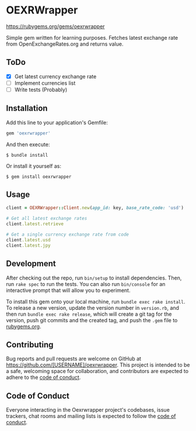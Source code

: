 # OEXRWrapper
https://rubygems.org/gems/oexrwrapper

Simple gem written for learning purposes. Fetches latest exchange rate from OpenExchangeRates.org and returns value.  

## ToDo
- [X] Get latest currency exchange rate
- [ ] Implement currencies list
- [ ] Write tests (Probably)

## Installation

Add this line to your application's Gemfile:

```ruby
gem 'oexrwrapper'
```

And then execute:

    $ bundle install

Or install it yourself as:

    $ gem install oexrwrapper

## Usage

```ruby
client = OEXRWrapper::Client.new(app_id: key, base_rate_code: 'usd')

# Get all latest exchange rates
client.latest.retrieve

# Get a single currency exchange rate from code
client.latest.usd
client.latest.jpy
```
## Development

After checking out the repo, run `bin/setup` to install dependencies. Then, run `rake spec` to run the tests. You can also run `bin/console` for an interactive prompt that will allow you to experiment.

To install this gem onto your local machine, run `bundle exec rake install`. To release a new version, update the version number in `version.rb`, and then run `bundle exec rake release`, which will create a git tag for the version, push git commits and the created tag, and push the `.gem` file to [rubygems.org](https://rubygems.org).

## Contributing

Bug reports and pull requests are welcome on GitHub at https://github.com/[USERNAME]/oexrwrapper. This project is intended to be a safe, welcoming space for collaboration, and contributors are expected to adhere to the [code of conduct](https://github.com/[USERNAME]/oexrwrapper/blob/master/CODE_OF_CONDUCT.md).

## Code of Conduct

Everyone interacting in the Oexrwrapper project's codebases, issue trackers, chat rooms and mailing lists is expected to follow the [code of conduct](https://github.com/[USERNAME]/oexrwrapper/blob/master/CODE_OF_CONDUCT.md).
